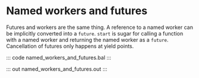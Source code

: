 # Named workers and futures

Futures and workers are the same thing. A reference to a named worker can be implicitly converted into a `future`. `start` is sugar for calling a function with a named worker and returning the named worker as a `future`. Cancellation of futures only happens at yield points.

::: code named_workers_and_futures.bal :::

::: out named_workers_and_futures.out :::